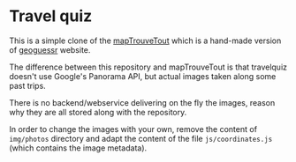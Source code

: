 Travel quiz
================================================


This is a simple clone of the [mapTrouveTout](https://github.com/gulhe/mapTrouveTout) which is a hand-made version of
[geoguessr](https://www.geoguessr.com/) website.

The difference between this repository and mapTrouveTout is that travelquiz doesn't use Google's Panorama API, but 
actual images taken along some past trips.

There is no backend/webservice delivering on the fly the images, reason why they are all stored along with the 
repository.

In order to change the images with your own, remove the content of ```img/photos``` directory and adapt the content 
of the file ```js/coordinates.js``` (which contains the image metadata).